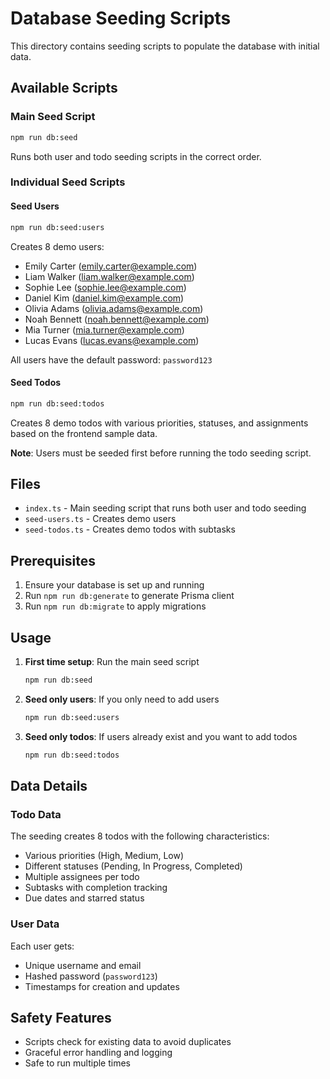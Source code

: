 # Database Seeding Scripts

This directory contains seeding scripts to populate the database with initial data.

## Available Scripts

### Main Seed Script
```bash
npm run db:seed
```
Runs both user and todo seeding scripts in the correct order.

### Individual Seed Scripts

#### Seed Users
```bash
npm run db:seed:users
```
Creates 8 demo users:
- Emily Carter (emily.carter@example.com)
- Liam Walker (liam.walker@example.com)
- Sophie Lee (sophie.lee@example.com)
- Daniel Kim (daniel.kim@example.com)
- Olivia Adams (olivia.adams@example.com)
- Noah Bennett (noah.bennett@example.com)
- Mia Turner (mia.turner@example.com)
- Lucas Evans (lucas.evans@example.com)

All users have the default password: `password123`

#### Seed Todos
```bash
npm run db:seed:todos
```
Creates 8 demo todos with various priorities, statuses, and assignments based on the frontend sample data.

**Note**: Users must be seeded first before running the todo seeding script.

## Files

- `index.ts` - Main seeding script that runs both user and todo seeding
- `seed-users.ts` - Creates demo users
- `seed-todos.ts` - Creates demo todos with subtasks

## Prerequisites

1. Ensure your database is set up and running
2. Run `npm run db:generate` to generate Prisma client
3. Run `npm run db:migrate` to apply migrations

## Usage

1. **First time setup**: Run the main seed script
   ```bash
   npm run db:seed
   ```

2. **Seed only users**: If you only need to add users
   ```bash
   npm run db:seed:users
   ```

3. **Seed only todos**: If users already exist and you want to add todos
   ```bash
   npm run db:seed:todos
   ```

## Data Details

### Todo Data
The seeding creates 8 todos with the following characteristics:
- Various priorities (High, Medium, Low)
- Different statuses (Pending, In Progress, Completed)
- Multiple assignees per todo
- Subtasks with completion tracking
- Due dates and starred status

### User Data
Each user gets:
- Unique username and email
- Hashed password (`password123`)
- Timestamps for creation and updates

## Safety Features
- Scripts check for existing data to avoid duplicates
- Graceful error handling and logging
- Safe to run multiple times
